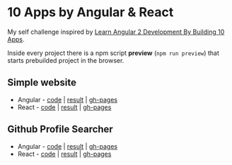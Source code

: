 # 10 Apps by Angular & React

My self challenge inspired by [Learn Angular 2 Development By Building 10 Apps](https://www.udemy.com/learn-angular-2-development-by-building-10-apps/learn/v4/overview).

Inside every project there is a npm script __preview__ (`npm run preview`) that starts prebuilded project in the browser.

## Simple website

- Angular - [code](01.simple_website/angular/src) | [result](01.simple_website/angular/dist/) | [gh-pages](https://chekit.github.io/10_apps_with_react_and_angular/01.simple_website/angular/docs/)
- React - [code](01.simple_website/react_website/src) | [result](01.simple_website/react_website/build) | [gh-pages](https://chekit.github.io/10_apps_with_react_and_angular/01.simple_website/react_website/docs/)

## Github Profile Searcher

- Angular - [code](02.github_searcher/angular/src) | [result](02.github_searcher/angular/dist/angular) | [gh-pages]()
- React - [code](02.github_searcher/reacct_guthub/src) | [result](02.github_searcher/angular/build) | [gh-pages]()

